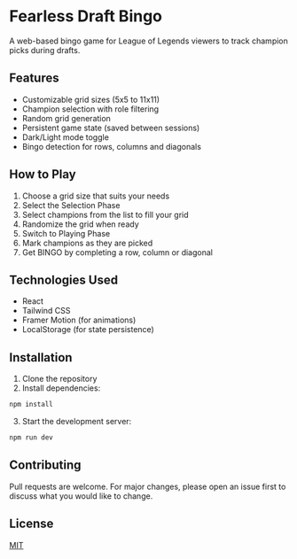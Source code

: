 # Fearless Draft Bingo

A web-based bingo game for League of Legends viewers to track champion picks during drafts.

## Features

- Customizable grid sizes (5x5 to 11x11)
- Champion selection with role filtering
- Random grid generation
- Persistent game state (saved between sessions)
- Dark/Light mode toggle
- Bingo detection for rows, columns and diagonals

## How to Play

1. Choose a grid size that suits your needs
2. Select the Selection Phase
3. Select champions from the list to fill your grid
4. Randomize the grid when ready
5. Switch to Playing Phase
6. Mark champions as they are picked
7. Get BINGO by completing a row, column or diagonal

## Technologies Used

- React
- Tailwind CSS
- Framer Motion (for animations)
- LocalStorage (for state persistence)

## Installation

1. Clone the repository
2. Install dependencies:
```bash
npm install
```
3. Start the development server:
```bash
npm run dev
```

## Contributing

Pull requests are welcome. For major changes, please open an issue first to discuss what you would like to change.

## License

[MIT](https://choosealicense.com/licenses/mit/)
